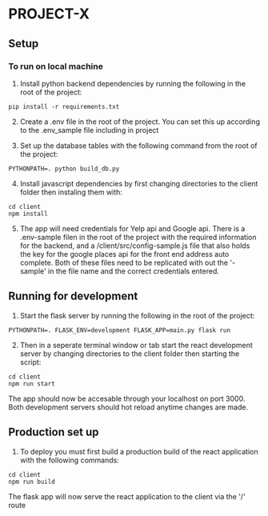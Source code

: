 # PROJECT-X

## Setup

### To run on local machine

1. Install python backend dependencies by running the following in the root of the project:

```shell
pip install -r requirements.txt
```

2. Create a .env file in the root of the project. You can set this up according to the .env_sample file including in project

3. Set up the database tables with the following command from the root of the project:

```shell
PYTHONPATH=. python build_db.py
```

4. Install javascript dependencies by first changing directories to the client folder then instaling them with:

```shell
cd client
npm install
```

5. The app will need credentials for Yelp api and Google api. There is a .env-sample filen in the root of the project with the required information for the backend, and a /client/src/config-sample.js file that also holds the key for the google places api for the front end address auto complete. Both of these files need to be replicated with out the '-sample' in the file name and the correct credentials entered.

## Running for development

1. Start the flask server by running the following in the root of the project:

```shell
PYTHONPATH=. FLASK_ENV=development FLASK_APP=main.py flask run
```

2. Then in a seperate terminal window or tab start the react development server by changing directories to the client folder then starting the script:

```shell
cd client
npm run start
```

The app should now be accesable through your localhost on port 3000. Both development servers should hot reload anytime changes are made.

## Production set up

1. To deploy you must first build a production build of the react application with the following commands:

```shell
cd client
npm run build
```

The flask app will now serve the react application to the client via the '/' route
